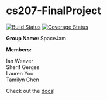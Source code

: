# cs207-FinalProject
[![Build Status](https://travis-ci.org/cs207-SpaceJam/cs207-FinalProject.svg?branch=master)](https://travis-ci.org/cs207-SpaceJam/cs207-FinalProject)
[![Coverage Status](https://coveralls.io/repos/github/cs207-SpaceJam/cs207-FinalProject/badge.svg?branch=master)](https://coveralls.io/github/cs207-SpaceJam/cs207-FinalProject?branch=master)

**Group Name:** SpaceJam

**Members:**

Ian Weaver<br>
Sherif Gerges<br>
Lauren Yoo<br>
Tamilyn Chen

Check out the [docs](https://spacejam.readthedocs.io/en/latest/index.html)!
